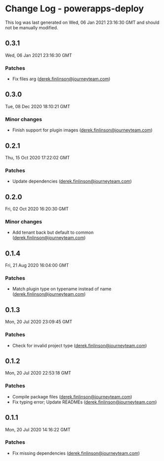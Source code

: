 # Change Log - powerapps-deploy

This log was last generated on Wed, 06 Jan 2021 23:16:30 GMT and should not be manually modified.

<!-- Start content -->

## 0.3.1

Wed, 06 Jan 2021 23:16:30 GMT

### Patches

- Fix files arg (derek.finlinson@journeyteam.com)

## 0.3.0

Tue, 08 Dec 2020 18:10:21 GMT

### Minor changes

- Finish support for plugin images (derek.finlinson@journeyteam.com)

## 0.2.1

Thu, 15 Oct 2020 17:22:02 GMT

### Patches

- Update dependencies (derek.finlinson@journeyteam.com)

## 0.2.0

Fri, 02 Oct 2020 16:20:30 GMT

### Minor changes

- Add tenant back but default to common (derek.finlinson@journeyteam.com)

## 0.1.4

Fri, 21 Aug 2020 16:04:00 GMT

### Patches

- Match plugin type on typename instead of name (derek.finlinson@journeyteam.com)

## 0.1.3

Mon, 20 Jul 2020 23:09:45 GMT

### Patches

- Check for invalid project type (derek.finlinson@journeyteam.com)

## 0.1.2

Mon, 20 Jul 2020 22:53:18 GMT

### Patches

- Compile package files (derek.finlinson@journeyteam.com)
- Fix typing error; Update READMEs (derek.finlinson@journeyteam.com)

## 0.1.1

Mon, 20 Jul 2020 14:16:22 GMT

### Patches

- Fix missing dependencies (derek.finlinson@journeyteam.com)
